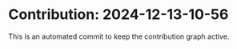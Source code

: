 # Contribution: 2024-12-13-10-56
This is an automated commit to keep the contribution graph active.
